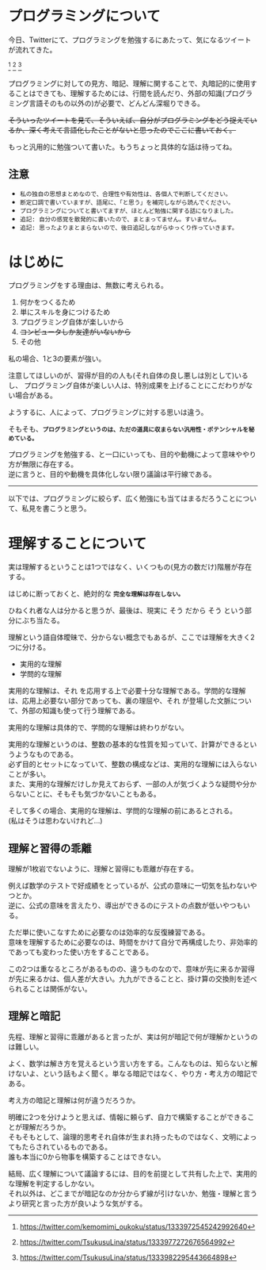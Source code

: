 # プログラミングについて

今日、Twitterにて、プログラミングを勉強するにあたって、気になるツイートが流れてきた。

[^1] [^2] [^3]

[^1]: https://twitter.com/kemomimi_oukoku/status/1333972545242992640
[^2]: https://twitter.com/TsukusuLina/status/1333977272676564992
[^3]: https://twitter.com/TsukusuLina/status/1333982295443664898

プログラミングに対しての見方、暗記、理解に関することで、丸暗記的に使用することはできても、理解するためには、行間を読んだり、外部の知識(プログラミング言語そのもの以外の)が必要で、どんどん深堀りできる。

~~そういったツイートを見て、そういえば、自分がプログラミングをどう捉えているか、深く考えて言語化したことがないと思ったのでここに書いておく。~~

もっと汎用的に勉強ついて書いた。もうちょっと具体的な話は待ってね。

## 注意
- `私の独自の思想まとめなので、合理性や有効性は、各個人で判断してください。`
- `断定口調で書いていますが、語尾に、「と思う」を補完しながら読んでください。`
- `プログラミングについてと書いてますが、ほとんど勉強に関する話になりました。`
- `追記: 自分の感覚を散発的に書いたので、まとまってません。すいません。`
- `追記: 思ったよりまとまらないので、後日追記しながらゆっくり作っていきます。`


# はじめに
プログラミングをする理由は、無数に考えられる。
1. 何かをつくるため
1. 単にスキルを身につけるため
1. プログラミング自体が楽しいから
1. ~~コンピュータしか友達がいないから~~
1. その他

私の場合、1と3の要素が強い。

注意してほしいのが、習得が目的の人も(それ自体の良し悪しは別として)いるし、
プログラミング自体が楽しい人は、特別成果を上げることにこだわりがない場合がある。

ようするに、人によって、プログラミングに対する思いは違う。

そもそも、**`プログラミングというのは、ただの道具に収まらない汎用性・ポテンシャルを秘めている。`**

プログラミングを勉強する、と一口にいっても、目的や動機によって意味ややり方が無限に存在する。\
逆に言うと、目的や動機を具体化しない限り議論は平行線である。

---

以下では、プログラミングに絞らず、広く勉強にも当てはまるだろうことについて、私見を書こうと思う。

# 理解することについて
実は理解するということは1つではなく、いくつもの(見方の数だけ)階層が存在する。

はじめに断っておくと、絶対的な **`完全な理解は存在しない。`**

ひねくれ者な人は分かると思うが、最後は、現実に そう だから そう という部分にぶち当たる。

理解という語自体曖昧で、分からない概念でもあるが、ここでは理解を大きく2つに分ける。

- 実用的な理解
- 学問的な理解

実用的な理解は、それ を応用する上で必要十分な理解である。学問的な理解は、応用上必要ない部分であっても、裏の理屈や、それ が登場した文脈について、外部の知識も使って行う理解である。

実用的な理解は具体的で、学問的な理解は終わりがない。

実用的な理解というのは、整数の基本的な性質を知っていて、計算ができるというようなものである。\
必ず目的とセットになっていて、整数の構成などは、実用的な理解には入らないことが多い。\
また、実用的な理解だけしか見えておらず、一部の人が気づくような疑問や分からないことに、そもそも気づかないこともある。

そして多くの場合、実用的な理解は、学問的な理解の前にあるとされる。\
(私はそうは思わないけれど...)

## 理解と習得の乖離
理解が1枚岩でないように、理解と習得にも乖離が存在する。

例えば数学のテストで好成績をとっているが、公式の意味に一切気を払わないやつとか。\
逆に、公式の意味を言えたり、導出ができるのにテストの点数が低いやつもいる。

ただ単に使いこなすために必要なのは効率的な反復練習である。\
意味を理解するために必要なのは、時間をかけて自分で再構成したり、非効率的であっても変わった使い方をすることである。

この2つは重なるところがあるものの、違うものなので、意味が先に来るか習得が先に来るかは、個人差が大きい。九九ができることと、掛け算の交換則を述べられることは関係がない。

## 理解と暗記
先程、理解と習得に乖離があると言ったが、実は何が暗記で何が理解かというのは難しい。

よく、数学は解き方を覚えるという言い方をする。こんなものは、知らないと解けないよ、という話もよく聞く。単なる暗記ではなく、やり方・考え方の暗記である。

考え方の暗記と理解は何が違うだろうか。

明確に2つを分けようと思えば、情報に頼らず、自力で構築することができることが理解だろうか。\
そもそもとして、論理的思考それ自体が生まれ持ったものではなく、文明によってもたらされているものである。\
誰も本当に0から物事を構築することはできない。

結局、広く理解について議論するには、目的を前提として共有した上で、実用的な理解を判定するしかない。\
それ以外は、どこまでが暗記なのか分からず線が引けないか、勉強・理解と言うより研究と言った方が良いような気がする。